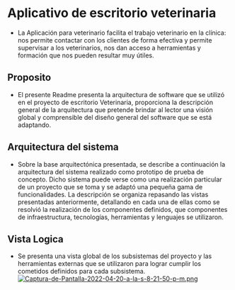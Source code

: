 # Aplicativo de escritorio veterinaria

- La Aplicación para veterinario facilita el trabajo veterinario en la clínica: nos permite contactar con los clientes de forma efectiva y permite supervisar a los veterinarios, nos dan acceso a herramientas y formación que nos pueden resultar muy útiles.

## Proposito

- El presente Readme presenta la arquitectura de software que se utilizó en el proyecto de escritorio Veterinaria, proporciona la descripción general de la arquitectura que pretende brindar al lector una visión global y comprensible del diseño general del software que se está adaptando.

## Arquitectura del sistema

- Sobre la base arquitectónica presentada, se describe a continuación la arquitectura del sistema realizado como prototipo de prueba de concepto. Dicho sistema puede verse como una realización particular de un proyecto que se toma y se adaptó una pequeña gama de funcionalidades. La descripción se organiza repasando las vistas presentadas anteriormente, detallando en cada una de ellas como se resolvió la realización de los componentes definidos, que componentes de infraestructura, tecnologías, herramientas y lenguajes se utilizaron.

## Vista Logica

- Se presenta una vista global de los subsistemas del proyecto y las herramientas externas que se utilizaron para lograr cumplir los cometidos definidos para cada subsistema.
[![Captura-de-Pantalla-2022-04-20-a-la-s-8-21-50-p-m.png](https://i.postimg.cc/NjgH7FN6/Captura-de-Pantalla-2022-04-20-a-la-s-8-21-50-p-m.png)](https://postimg.cc/xc489fV8)
